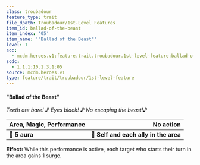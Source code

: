 ```yaml
---
class: troubadour
feature_type: trait
file_dpath: Troubadour/1st-Level Features
item_id: ballad-of-the-beast
item_index: '05'
item_name: '"Ballad of the Beast"'
level: 1
scc:
  - mcdm.heroes.v1:feature.trait.troubadour.1st-level-feature:ballad-of-the-beast
scdc:
  - 1.1.1:10.1.3.1:05
source: mcdm.heroes.v1
type: feature/trait/troubadour/1st-level-feature
---
```


#### "Ballad of the Beast"

*Teeth are bare! ♪ Eyes black! ♪ No escaping the beast!♪*

| **Area, Magic, Performance** |                         **No action** |
| ---------------------------- | ------------------------------------: |
| **📏 5 aura**                | **🎯 Self and each ally in the area** |

**Effect:** While this performance is active, each target who starts their turn in the area gains 1 surge.
